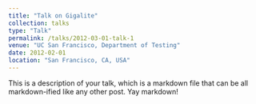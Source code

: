 ```yaml
---
title: "Talk on Gigalite"
collection: talks
type: "Talk"
permalink: /talks/2012-03-01-talk-1
venue: "UC San Francisco, Department of Testing"
date: 2012-02-01
location: "San Francisco, CA, USA"
---
```


This is a description of your talk, which is a markdown file that can be all markdown-ified like any other post. Yay markdown!
